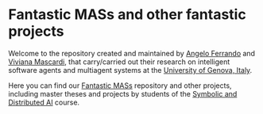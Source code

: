 # Fantastic MASs and other fantastic projects

Welcome to the repository created and maintained by [Angelo Ferrando](https://angeloferrando.github.io) and [Viviana Mascardi](https://vivianamascardi.github.io/), that carry/carried out their research on intelligent software agents and multiagent systems at the [University of Genova, Italy](https://unige.it/en).  

Here you can find our [Fantastic MASs](https://mas-unige.github.io/fantastic_mass/) repository and other projects, including master theses and projects by students of the [Symbolic and Distributed AI](https://corsi.unige.it/en/off.f/2024/ins/77656?codcla=10852) course.
